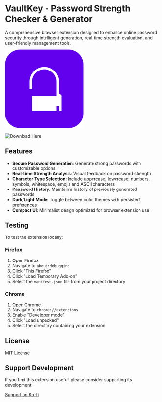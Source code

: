 # VaultKey - Password Strength Checker & Generator

A comprehensive browser extension designed to enhance online password security through intelligent generation, real-time strength evaluation, and user-friendly management tools.

![VaultKey Screenshot](vaultkey/src/icons/icon128.svg)

![Download Here](https://addons.mozilla.org/en-US/firefox/addon/vaultkey/?utm_source=addons.mozilla.org&utm_medium=referral&utm_content=search)

## Features

- **Secure Password Generation**: Generate strong passwords with customizable options
- **Real-time Strength Analysis**: Visual feedback on password strength
- **Character Type Selection**: Include uppercase, lowercase, numbers, symbols, whitespace, emojis and ASCII characters
- **Password History**: Maintain a history of previously generated passwords
- **Dark/Light Mode**: Toggle between color themes with persistent preferences
- **Compact UI**: Minimalist design optimized for browser extension use

## Testing

To test the extension locally:

### Firefox

1. Open Firefox
2. Navigate to `about:debugging`
3. Click "This Firefox"
4. Click "Load Temporary Add-on"
5. Select the `manifest.json` file from your project directory

### Chrome

1. Open Chrome
2. Navigate to `chrome://extensions`
3. Enable "Developer mode"
4. Click "Load unpacked"
5. Select the directory containing your extension

## License

MIT License

## Support Development

If you find this extension useful, please consider supporting its development:

[Support on Ko-fi](https://ko-fi.com/vaultkey)
